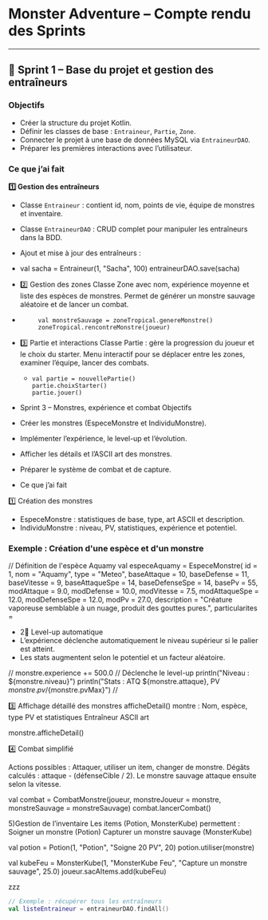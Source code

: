 # Monster Adventure – Compte rendu des Sprints

---

## 🏹 Sprint 1 – Base du projet et gestion des entraîneurs

### Objectifs
- Créer la structure du projet Kotlin.
- Définir les classes de base : `Entraineur`, `Partie`, `Zone`.
- Connecter le projet à une base de données MySQL via `EntraineurDAO`.
- Préparer les premières interactions avec l’utilisateur.

### Ce que j’ai fait
**1️⃣ Gestion des entraîneurs**
- Classe `Entraineur` : contient id, nom, points de vie, équipe de monstres et inventaire.
- Classe `EntraineurDAO` : CRUD complet pour manipuler les entraîneurs dans la BDD.
- Ajout et mise à jour des entraîneurs :
-  val sacha = Entraineur(1, "Sacha", 100)
 entraineurDAO.save(sacha)
- 2️⃣ Gestion des zones
Classe Zone avec nom, expérience moyenne et liste des espèces de monstres.
Permet de générer un monstre sauvage aléatoire et de lancer un combat.
-          val monstreSauvage = zoneTropical.genereMonstre()
           zoneTropical.rencontreMonstre(joueur)
- 3️⃣ Partie et interactions
Classe Partie : gère la progression du joueur et le choix du starter.
Menu interactif pour se déplacer entre les zones, examiner l’équipe, lancer des combats.
  -     val partie = nouvellePartie()
        partie.choixStarter()
        partie.jouer()


- Sprint 3 – Monstres, expérience et combat
Objectifs

- Créer les monstres (EspeceMonstre et IndividuMonstre).
- Implémenter l’expérience, le level-up et l’évolution.
- Afficher les détails et l’ASCII art des monstres.
- Préparer le système de combat et de capture.

- Ce que j’ai fait

1️⃣ Création des monstres
- EspeceMonstre : statistiques de base, type, art ASCII et description.
- IndividuMonstre : niveau, PV, statistiques, expérience et potentiel.
### Exemple : Création d'une espèce et d'un monstre

// Définition de l'espèce Aquamy
val especeAquamy = EspeceMonstre(
    id = 1,
    nom = "Aquamy",
    type = "Meteo",
    baseAttaque = 10,
    baseDefense = 11,
    baseVitesse = 9,
    baseAttaqueSpe = 14,
    baseDefenseSpe = 14,
    basePv = 55,
    modAttaque = 9.0,
    modDefense = 10.0,
    modVitesse = 7.5,
    modAttaqueSpe = 12.0,
    modDefenseSpe = 12.0,
    modPv = 27.0,
    description = "Créature vaporeuse semblable à un nuage, produit des gouttes pures.",
    particularites =

- 2⃣ Level-up automatique
- L’expérience déclenche automatiquement le niveau supérieur si le palier est atteint.
- Les stats augmentent selon le potentiel et un facteur aléatoire.

//
monstre.experience += 500.0  // Déclenche le level-up
println("Niveau : ${monstre.niveau}")
println("Stats : ATQ ${monstre.attaque}, PV ${monstre.pv}/${monstre.pvMax}")
//

3️⃣ Affichage détaillé des monstres
afficheDetail() montre :
Nom, espèce, type
PV et statistiques
Entraîneur
ASCII art

monstre.afficheDetail()


4️⃣ Combat simplifié

Actions possibles :
Attaquer, utiliser un item, changer de monstre.
Dégâts calculés : attaque - (défenseCible / 2).
Le monstre sauvage attaque ensuite selon la vitesse.

val combat = CombatMonstre(joueur, monstreJoueur = monstre, monstreSauvage = monstreSauvage)
combat.lancerCombat()

5)Gestion de l’inventaire
Les items (Potion, MonsterKube) permettent :
Soigner un monstre (Potion)
Capturer un monstre sauvage (MonsterKube)

val potion = Potion(1, "Potion", "Soigne 20 PV", 20)
potion.utiliser(monstre)

val kubeFeu = MonsterKube(1, "MonsterKube Feu", "Capture un monstre sauvage", 25.0)
joueur.sacAItems.add(kubeFeu)

zzz
```kotlin
// Exemple : récupérer tous les entraîneurs
val listeEntraineur = entraineurDAO.findAll()

